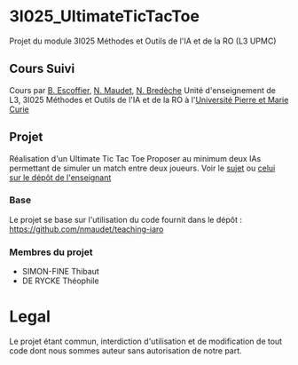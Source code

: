 # 3I025_UltimateTicTacToe
Projet du module 3I025 Méthodes et Outils de l'IA et de la RO (L3 UPMC)

## Cours Suivi
Cours par [B. Escoffier](http://www-desir.lip6.fr/~escoffier/), [N. Maudet](https://nmaudet.gitlab.io/), [N. Bredèche](http://pages.isir.upmc.fr/~bredeche/pmwiki/pmwiki.php)
Unité d'enseignement de L3, 3I025 Méthodes et Outils de l'IA et de la RO à l'[Université Pierre et Marie Curie](https://www.sorbonne-universite.fr/)


## Projet
Réalisation d'un Ultimate Tic Tac Toe
Proposer au minimum deux IAs permettant de simuler un match entre deux joueurs.
Voir le [sujet](https://github.com/ThibautSF/3I025_UltimateTicTacToe/blob/master/Sujet.md) ou [celui sur le dépôt de l'enseignant](https://github.com/nmaudet/teaching-iaro/blob/master/tme-projet/sujet-tme-2018.ipynb)

### Base
Le projet se base sur l'utilisation du code fournit dans le dépôt : https://github.com/nmaudet/teaching-iaro


### Membres du projet
* SIMON-FINE Thibaut
* DE RYCKE Théophile


# Legal
Le projet étant commun, interdiction d'utilisation et de modification de tout code dont nous sommes auteur sans autorisation de notre part.

